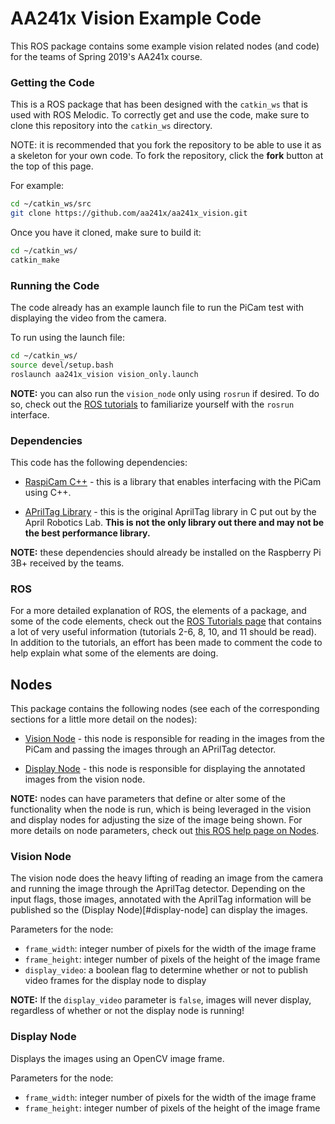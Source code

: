 # AA241x Vision Example Code #

This ROS package contains some example vision related nodes (and code) for the teams of Spring 2019's AA241x course.

### Getting the Code ###

This is a ROS package that has been designed with the `catkin_ws` that is used with ROS Melodic.  To correctly get and use the code, make sure to clone this repository into the `catkin_ws` directory.

NOTE: it is recommended that you fork the repository to be able to use it as a skeleton for your own code.  To fork the repository, click the **fork** button at the top of this page.

For example:

```sh
cd ~/catkin_ws/src
git clone https://github.com/aa241x/aa241x_vision.git
```

Once you have it cloned, make sure to build it:

```sh
cd ~/catkin_ws/
catkin_make
```

### Running the Code ###

The code already has an example launch file to run the PiCam test with displaying the video from the camera.

To run using the launch file:

```sh
cd ~/catkin_ws/
source devel/setup.bash
roslaunch aa241x_vision vision_only.launch
```

**NOTE:** you can also run the `vision_node` only using `rosrun` if desired.  To do so, check out the [ROS tutorials](http://wiki.ros.org/ROS/Tutorials) to familiarize yourself with the `rosrun` interface.


### Dependencies ###

This code has the following dependencies:

 - [RaspiCam C++](https://github.com/cedricve/raspicam) - this is a library that enables interfacing with the PiCam using C++.

 - [APrilTag Library](https://github.com/AprilRobotics/apriltag) - this is the original AprilTag library in C put out by the April Robotics Lab.  **This is not the only library out there and may not be the best performance library.**


**NOTE:** these dependencies should already be installed on the Raspberry Pi 3B+ received by the teams.

### ROS ###

For a more detailed explanation of ROS, the elements of a package, and some of the code elements, check out the [ROS Tutorials page](http://wiki.ros.org/ROS/Tutorials) that contains a lot of very useful information (tutorials 2-6, 8, 10, and 11 should be read).  In addition to the tutorials, an effort has been made to comment the code to help explain what some of the elements are doing.

## Nodes ##

This package contains the following nodes (see each of the corresponding sections for a little more detail on the nodes):

 - [Vision Node](#vision-node) - this node is responsible for reading in the images from the PiCam and passing the images through an APrilTag detector.

 - [Display Node](#display-node) - this node is responsible for displaying the annotated images from the vision node.

**NOTE:** nodes can have parameters that define or alter some of the functionality when the node is run, which is being leveraged in the vision and display nodes for adjusting the size of the image being shown.  For more details on node parameters, check out [this ROS help page on Nodes](http://wiki.ros.org/Nodes).


### Vision Node ###

The vision node does the heavy lifting of reading an image from the camera and running the image through the AprilTag detector.  Depending on the input flags, those images, annotated with the AprilTag information will be published so the (Display Node)[#display-node] can display the images.

Parameters for the node:
 - `frame_width`: integer number of pixels for the width of the image frame
 - `frame_height`: integer number of pixels of the height of the image frame
 - `display_video`: a boolean flag to determine whether or not to publish video frames for the display node to display

**NOTE:** If the `display_video` parameter is `false`, images will never display, regardless of whether or not the display node is running!

### Display Node ###

Displays the images using an OpenCV image frame.

Parameters for the node:
 - `frame_width`: integer number of pixels for the width of the image frame
 - `frame_height`: integer number of pixels of the height of the image frame

